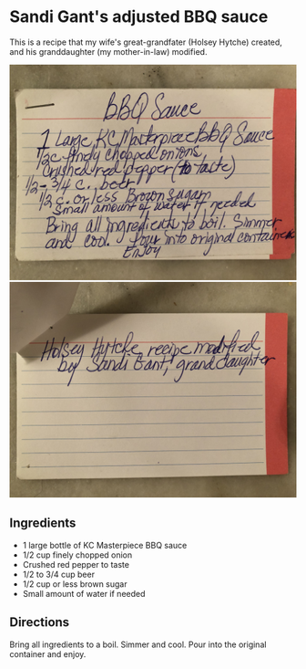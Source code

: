 # Sandi Gant's adjusted BBQ sauce

This is a recipe that my wife's great-grandfater (Holsey Hytche) created, and
his granddaughter (my mother-in-law) modified.

![Adjusted BBQ Sauce (hand-written by Sandi Gant), part 1](/images/adjusted-bbq-sauce-1.jpg)
![Adjusted BBQ Sauce (hand-written by Sandi Gant), part 2](/images/adjusted-bbq-sauce-2.jpg)

## Ingredients
- 1 large bottle of KC Masterpiece BBQ sauce
- 1/2 cup finely chopped onion
- Crushed red pepper to taste
- 1/2 to 3/4 cup beer
- 1/2 cup or less brown sugar
- Small amount of water if needed
  
## Directions
Bring all ingredients to a boil. Simmer and cool. Pour into the original
container and enjoy.
